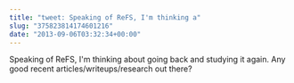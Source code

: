 ```yaml
---
title: "tweet: Speaking of ReFS, I'm thinking a"
slug: "375823814174601216"
date: "2013-09-06T03:32:34+00:00"
---
```

Speaking of ReFS, I'm thinking about going back and studying it again. Any good recent articles/writeups/research out there?